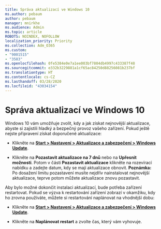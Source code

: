 ```yaml
---
title: Správa aktualizací ve Windows 10
ms.author: pebaum
author: pebaum
manager: mnirkhe
ms.audience: Admin
ms.topic: article
ROBOTS: NOINDEX, NOFOLLOW
localization_priority: Priority
ms.collection: Adm_O365
ms.custom:
- "9001515"
- "3583"
ms.openlocfilehash: 0fe5384e0e7a1ee003bf7804db4997c433387f48
ms.sourcegitcommit: e332b3229881a1cf65ac84250d88256081b237bf
ms.translationtype: HT
ms.contentlocale: cs-CZ
ms.lasthandoff: 03/28/2020
ms.locfileid: "43034154"
---
```

# <a name="manage-updates-in-windows-10"></a>Správa aktualizací ve Windows 10

Windows 10 vám umožňuje zvolit, kdy a jak získat nejnovější aktualizace, abyste si zajistili hladký a bezpečný provoz vašeho zařízení. Pokud ještě nejste připravení získat doporučené aktualizace:

- Klikněte na **[Start > Nastavení > Aktualizace a zabezpečení > Windows Update](ms-settings:windowsupdate)**.

- Klikněte na **Pozastavit aktualizace na 7 dnů** nebo na **Upřesnit možnosti**. Potom v části **Pozastavit aktualizace** klikněte na rozevírací nabídku a zadejte datum, kdy se mají aktualizace obnovit. **Poznámka:** Po dosažení limitu pozastavení musíte nejdřív nainstalovat nejnovější aktualizace, teprve potom můžete aktualizace znovu pozastavit.

Aby bylo možné dokončit instalaci aktualizací, bude potřeba zařízení restartovat. Pokud se výzva k restartování zařízení zobrazí v okamžiku, kdy ho zrovna používáte, můžete si restartování naplánovat na vhodnější dobu:

- Klikněte na **[Start > Nastavení > Aktualizace a zabezpečení > Windows Update](ms-settings:windowsupdate)**.

- Klikněte na **Naplánovat restart** a zvolte čas, který vám vyhovuje.
